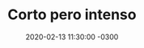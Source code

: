---
layout: post
category: Coqueto Escenario
date: 2020-02-13 11:30:00 -0300
title: Corto pero intenso
image: https://oceano.uy/api/images/programas/TodoPasa/luboporcinco.PNG
summary: Lubo Adusto recibió por primera vez tarde a su espacio pero no se amilanó. Alguna noticia insólita, algo de política, pero arrimó una historia sobrenatural que sucedió en el escenario del Teatro de Verano en pleno concurso oficial, una niña se apareció en un espectáculo
file: https://audios.oceanofm.com/programas/Abrepalabra/20-02-13coquetoescenario.mp3
duration: 16:19
oceanourl: https://oceano.uy/abrepalabra/coqueto-escenario/20840-corto-pero-intenso
---